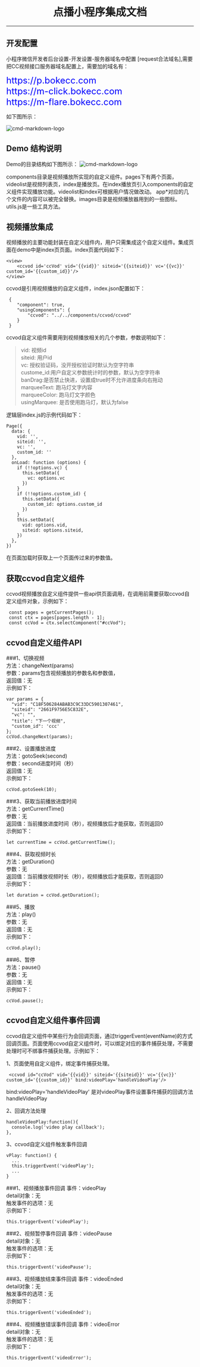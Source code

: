 # <div style="text-align:center;">点播小程序集成文档</div>

------

##  开发配置
小程序微信开发者后台设置-开发设置-服务器域名中配置 [request合法域名],需要把CC视频接口服务器域名配置上，需要加的域名有：

<div style="color:#0000ff;font-size:24px;">https://p.bokecc.com</div>
<div style="color:#0000ff;font-size:24px;">https://m-click.bokecc.com</div>
<div style="color:#0000ff;font-size:24px;">https://m-flare.bokecc.com</div>



如下图所示：

![cmd-markdown-logo](http://1-material.bokecc.com/material/789B96A2238D7A0E/128150.png)


## Demo 结构说明
Demo的目录结构如下图所示：
![cmd-markdown-logo](http://1-material.bokecc.com/material/789B96A2238D7A0E/128147.png)

components目录是视频播放所实现的自定义组件。pages下有两个页面，videolist是视频列表页，index是播放页。在index播放页引入components的自定义组件实现播放功能。videolist和index可根据用户情况做改动。 app*对应的几个文件的内容可以被完全替换。images目录是视频播放器用到的一些图标。utils.js是一些工具方法。

## 视频播放集成
视频播放的主要功能封装在自定义组件内，用户只需集成这个自定义组件。集成页面在demo中是index页页面。index页面代码如下：

```
<view>
    <ccvod id='ccVod' vid='{{vid}}' siteid='{{siteid}}' vc='{{vc}}' custom_id='{{custom_id}}'/>
</view>
```
 ccvod是引用视频播放的自定义组件，index.json配置如下：
 
```
 {
    "component": true,
    "usingComponents": {
        "ccvod": "../../components/ccvod/ccvod"
    }
 }
```

ccvod自定义组件需要用到视频播放相关的几个参数，参数说明如下：

> vid: 视频id  
> siteid: 用户id  
> vc: 授权验证码，没开授权验证时默认为空字符串  
> custome_id:用户自定义参数统计时的参数，默认为空字符串  
> banDrag:是否禁止快进，设置成true时不允许进度条向右拖动  
> marqueeText: 跑马灯文字内容  
> marqueeColor: 跑马灯文字颜色  
> usingMarquee: 是否使用跑马灯，默认为false  


逻辑层index.js的示例代码如下：

```
Page({
  data: {
    vid: '',
    siteid: '',
    vc: '',
    custom_id: ''
  },
  onLoad: function (options) {
    if (!!options.vc) {
      this.setData({
        vc: options.vc
      })
    }
    if (!!options.custom_id) {
      this.setData({
        custom_id: options.custom_id
      })
    }
    this.setData({
      vid: options.vid,
      siteid: options.siteid,
    })
  },
})
```

在页面加载时获取上一个页面传过来的参数值。


## 获取ccvod自定义组件

ccvod视频播放自定义组件提供一些api供页面调用，在调用前需要获取ccvod自定义组件对象，示例如下：

```
 const pages = getCurrentPages();
 const ctx = pages[pages.length - 1];
 const ccVod = ctx.selectComponent("#ccVod");
```


## ccvod自定义组件API
###1、切换视频   
方法：changeNext(params)    
参数：params包含视频播放的参数名和参数值，    
返回值：无     
示例如下：

```
var params = {
  "vid": "C18F506284ABAB3C9C33DC5901307461",
  "siteid": "2661F9756E5C832E",
  "vc": "",
  "title": "下一个视频",
  "custom_id": 'ccc'
};
ccVod.changeNext(params);
```

###2、设置播放进度   
方法：gotoSeek(second)    
参数：second进度时间（秒）     
返回值：无     
示例如下：

```
ccVod.gotoSeek(10);
```

###3、获取当前播放进度时间   
方法：getCurrentTime()    
参数：无    
返回值：当前播放进度时间（秒），视频播放后才能获取，否则返回0       
示例如下：

```
let currentTime = ccVod.getCurrentTime();
```

###4、获取视频时长   
方法：getDuration()    
参数：无    
返回值：当前播放视频时长（秒），视频播放后才能获取，否则返回0    
示例如下：

```
let duration = ccVod.getDuration();
```

###5、播放   
方法：play()    
参数：无    
返回值：无    
示例如下：

```
ccVod.play();
```

###6、暂停  
方法：pause()    
参数：无    
返回值：无    
示例如下：

```
ccVod.pause();
```

## ccvod自定义组件事件回调
ccvod自定义组件中某些行为会回调页面，通过triggerEvent(eventName)的方式回调页面。页面使用ccvod自定义组件时，可以绑定对应的事件捕获处理，不需要处理时可不绑事件捕获处理。示例如下：

1、页面使用自定义组件，绑定事件捕获处理。

```
 <ccvod id="ccVod" vid='{{vid}}' siteid='{{siteid}}' vc='{{vc}}' custom_id='{{custom_id}}' bind:videoPlay='handleVideoPlay'/>
```
bind:videoPlay='handleVideoPlay' 是对videoPlay事件设置事件捕获的回调方法handleVideoPlay

2、回调方法处理

```
handleVideoPlay:function(){
  console.log('video play callback');
},
```
3、ccvod自定义组件触发事件回调

```
vPlay: function() {
  ...
  this.triggerEvent('videoPlay');
  ...
}
```


###1、视频播放事件回调
事件：videoPlay    
detail对象：无    
触发事件的选项：无    
示例如下：

```
this.triggerEvent('videoPlay');
```

###2、视频暂停事件回调
事件：videoPause    
detail对象：无    
触发事件的选项：无    
示例如下：

```
this.triggerEvent('videoPause');
```


###3、视频播放结束事件回调
事件：videoEnded    
detail对象：无    
触发事件的选项：无    
示例如下：

```
this.triggerEvent('videoEnded');
```

###4、视频播放错误事件回调
事件：videoError    
detail对象：无    
触发事件的选项：无    
示例如下：

```
this.triggerEvent('videoError');
```




